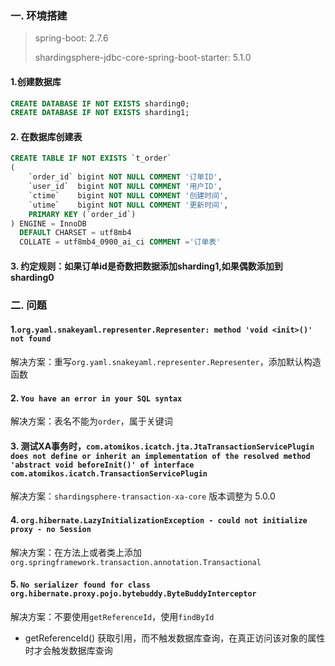 ### 一. 环境搭建

>spring-boot: 2.7.6
> 
>shardingsphere-jdbc-core-spring-boot-starter: 5.1.0

#### 1.创建数据库
```sql
CREATE DATABASE IF NOT EXISTS sharding0;
CREATE DATABASE IF NOT EXISTS sharding1;
```
#### 2. 在数据库创建表
```sql
CREATE TABLE IF NOT EXISTS `t_order`
(
    `order_id` bigint NOT NULL COMMENT '订单ID',
    `user_id`  bigint NOT NULL COMMENT '用户ID',
    `ctime`    bigint NOT NULL COMMENT '创建时间',
    `utime`    bigint NOT NULL COMMENT '更新时间',
    PRIMARY KEY (`order_id`)
) ENGINE = InnoDB
  DEFAULT CHARSET = utf8mb4
  COLLATE = utf8mb4_0900_ai_ci COMMENT ='订单表'
```

#### 3. 约定规则：如果订单id是奇数把数据添加sharding1,如果偶数添加到sharding0

### 二. 问题
#### 1.`org.yaml.snakeyaml.representer.Representer: method 'void <init>()' not found`
解决方案：重写`org.yaml.snakeyaml.representer.Representer`，添加默认构造函数

#### 2. `You have an error in your SQL syntax`
解决方案：表名不能为`order`，属于关键词

#### 3. 测试XA事务时，`com.atomikos.icatch.jta.JtaTransactionServicePlugin does not define or inherit an implementation of the resolved method 'abstract void beforeInit()' of interface com.atomikos.icatch.TransactionServicePlugin`
解决方案：`shardingsphere-transaction-xa-core` 版本调整为 5.0.0

#### 4. `org.hibernate.LazyInitializationException - could not initialize proxy - no Session`
解决方案：在方法上或者类上添加 `org.springframework.transaction.annotation.Transactional`

#### 5. `No serializer found for class org.hibernate.proxy.pojo.bytebuddy.ByteBuddyInterceptor`
解决方案：不要使用`getReferenceId`，使用`findById`
- getReferenceId() 获取引用，而不触发数据库查询，在真正访问该对象的属性时才会触发数据库查询